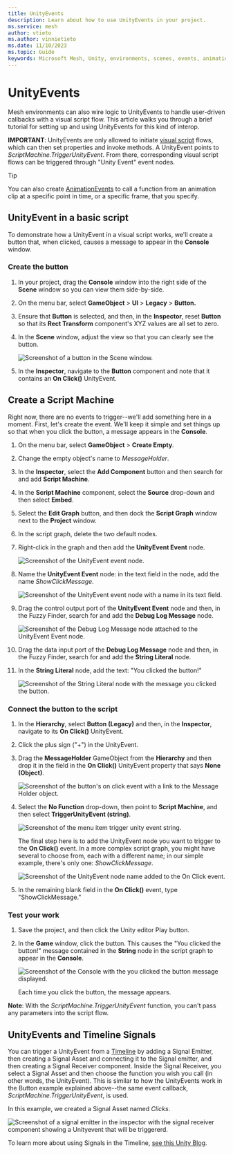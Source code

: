 ```yaml
---
title: UnityEvents
description: Learn about how to use UnityEvents in your project.
ms.service: mesh
author: vtieto
ms.author: vinnietieto
ms.date: 11/10/2023
ms.topic: Guide
keywords: Microsoft Mesh, Unity, environments, scenes, events, animations, timelines, unityevents, animationevents, scripting, script graph, science building
---
```


# UnityEvents

Mesh environments can also wire logic to UnityEvents to handle user-driven callbacks with a visual script flow. This article walks you through a brief tutorial for setting up and using UnityEvents for this kind of interop.

**IMPORTANT**: UnityEvents are only allowed to initiate [visual script](visual-scripting/visual-scripting-overview.md) flows, which can then set properties and invoke methods. A UnityEvent points to *ScriptMachine.TriggerUnityEvent*. From there, corresponding visual script flows can be triggered through "Unity Event" event nodes.

> [!TIP]
> You can also create [AnimationEvents](./animationevents.md) to call a function from an animation clip at a specific point in time, or a specific frame, that you specify.

## UnityEvent in a basic script

To demonstrate how a UnityEvent in a visual script works, we'll create a button that, when clicked, causes a message to appear in the **Console** window.

### Create the button

1. In your project, drag the **Console** window into the right side of the **Scene** window so you can view them side-by-side.
1. On the menu bar, select **GameObject** > **UI** > **Legacy** > **Button.**
1. Ensure that **Button** is selected, and then, in the **Inspector**, reset **Button** so that its **Rect Transform** component's XYZ values are all set to zero.
1. In the **Scene** window, adjust the view so that you can clearly see the button.

    ![Screenshot of a button in the Scene window.](../../media/enhance-your-environment/unityevents/001-button.png)

1. In the **Inspector**, navigate to the **Button** component and note that it contains an **On Click()** UnityEvent. 

## Create a Script Machine

Right now, there are no events to trigger--we'll add something here in a moment. First, let's create the event. We'll keep it simple and set things up so that when you click the button, a message appears in the **Console**.

1. On the menu bar, select **GameObject** > **Create Empty**.
1. Change the empty object's name to *MessageHolder*.
1. In the **Inspector**, select the **Add Component** button and then search for and add **Script Machine**.
1. In the **Script Machine** component, select the **Source** drop-down and then select **Embed**.
1. Select the **Edit Graph** button, and then dock the **Script Graph** window next to the **Project** window.
1. In the script graph, delete the two default nodes.
1. Right-click in the graph and then add the **UnityEvent Event** node.

    ![Screenshot of the UnityEvent event node.](../../media/enhance-your-environment/unityevents/002-unityevent-event.png)

1. Name the **UnityEvent Event** node: in the text field in the node, add the name *ShowClickMessage*.

    ![Screenshot of the UnityEvent event node with a name in its text field.](../../media/enhance-your-environment/unityevents/005-unityevent-event-node-with-name.png)

1. Drag the control output port of the **UnityEvent Event** node and then, in the Fuzzy Finder, search for and add the **Debug Log Message** node.

    ![Screenshot of the Debug Log Message node attached to the UnityEvent Event node.](../../media/enhance-your-environment/unityevents/003-debug-log-node.png)

1. Drag the data input port of the **Debug Log Message** node and then, in the Fuzzy Finder, search for and add the **String Literal** node.
1. In the **String Literal** node, add the text: "You clicked the button!"

    ![Screenshot of the String Literal node with the message you clicked the button.](../../media/enhance-your-environment/unityevents/006-string-node-with-message.png)

### Connect the button to the script

1. In the **Hierarchy**, select **Button (Legacy)** and then, in the **Inspector**, navigate to its **On Click()** UnityEvent.
1. Click the plus sign ("+") in the UnityEvent.
1. Drag the **MessageHolder** GameObject from the **Hierarchy** and then drop it in the field in the **On Click()** UnityEvent property that says **None (Object)**.

    ![Screenshot of the button's on click event with a link to the Message Holder object.](../../media/enhance-your-environment/unityevents/007-messageholder-in-onclick-event.png)

1. Select the **No Function** drop-down, then point to **Script Machine**, and then select **TriggerUnityEvent (string)**.

    ![Screenshot of the menu item trigger unity event string.](../../media/enhance-your-environment/unityevents/008-trigger-unity-event-string.png)

    The final step here is to add the UnityEvent node you want to trigger to the **On Click()** event. In a more complex script graph, you might have several to choose from, each with a different name; in our simple example, there's only one: *ShowClickMessage*.

    ![Screenshot of the UnityEvent node name added to the On Click event.](../../media/enhance-your-environment/unityevents/009-add-node-name-to-onclick.png)

1. In the remaining blank field in the **On Click()** event, type "ShowClickMessage."

### Test your work

1. Save the project, and then click the Unity editor Play button.
1. In the **Game** window, click the button. This causes the "You clicked the button!" message contained in the **String** node in the script graph to appear in the **Console**.

    ![Screenshot of the Console with the you clicked the button message displayed.](../../media/enhance-your-environment/unityevents/010-message-appears-in-console.png)

    Each time you click the button, the message appears.

**Note**: With the *ScriptMachine.TriggerUnityEvent* function, you can't pass any parameters into the script flow.

## UnityEvents and Timeline Signals

You can trigger a UnityEvent from a [Timeline](../development-overview.md) by adding a Signal Emitter, then creating a Signal Asset and connecting it to the Signal emitter, and then creating a Signal Receiver component. Inside the Signal Receiver, you select a Signal Asset and then choose the function you wish you call (in other words, the UnityEvent). This is similar to how the UnityEvents work in the Button example explained above--the same event callback, *ScriptMachine.TriggerUnityEvent*, is used.

In this example, we created a Signal Asset named *Clicks*.

![Screenshot of a signal emitter in the inspector with the signal receiver component showing a Unityevent that will be triggererd.](../../media/enhance-your-environment/unityevents/011-signal-emitter.png)

To learn more about using Signals in the Timeline, [see this Unity Blog](https://blog.unity.com/engine-platform/how-to-use-timeline-signals).
